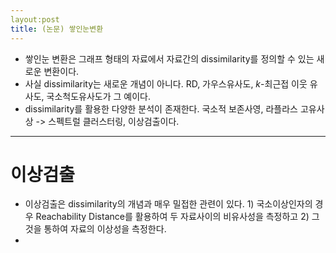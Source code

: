 ```yaml
---
layout:post
title: (논문) 쌓인눈변환
---
```


- 쌓인눈 변환은 그래프 형태의 자료에서 자료간의 dissimilarity를 정의할 수 있는 새로운 변환이다. 
- 사실 dissimilarity는 새로운 개념이 아니다. RD, 가우스유사도, $k$-최근접 이웃 유사도, 국소척도유사도가 그 예이다. 
- dissimilarity를 활용한 다양한 분석이 존재한다. 국소적 보존사영, 라플라스 고유사상 -> 스펙트럴 클러스터링, 이상검출이다. 

--- 
# 

# 이상검출 
- 이상검출은 dissimilarity의 개념과 매우 밀접한 관련이 있다. 1) 국소이상인자의 경우 Reachability Distance를 활용하여 두 자료사이의 비유사성을 측정하고 2) 그것을 통하여 자료의 이상성을 측정한다. 
- 
